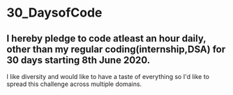 # 30_DaysofCode
## I hereby pledge to code atleast an hour daily, other than my regular coding(internship,DSA) for 30 days starting 8th June 2020.

I like diversity and would like to have a taste of everything so I'd like to spread this challenge across multiple domains.
